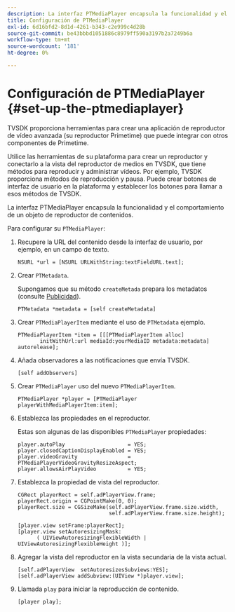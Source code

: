 ```yaml
---
description: La interfaz PTMediaPlayer encapsula la funcionalidad y el comportamiento de un objeto de reproductor de contenidos.
title: Configuración de PTMediaPlayer
exl-id: 6d16bfd2-8d1d-4261-b343-c2e999c4d28b
source-git-commit: be43bbbd1051886c8979ff590a3197b2a7249b6a
workflow-type: tm+mt
source-wordcount: '181'
ht-degree: 0%

---
```


# Configuración de PTMediaPlayer {#set-up-the-ptmediaplayer}

TVSDK proporciona herramientas para crear una aplicación de reproductor de vídeo avanzada (su reproductor Primetime) que puede integrar con otros componentes de Primetime.

Utilice las herramientas de su plataforma para crear un reproductor y conectarlo a la vista del reproductor de medios en TVSDK, que tiene métodos para reproducir y administrar vídeos. Por ejemplo, TVSDK proporciona métodos de reproducción y pausa. Puede crear botones de interfaz de usuario en la plataforma y establecer los botones para llamar a esos métodos de TVSDK.

La interfaz PTMediaPlayer encapsula la funcionalidad y el comportamiento de un objeto de reproductor de contenidos.

Para configurar su `PTMediaPlayer`:

1. Recupere la URL del contenido desde la interfaz de usuario, por ejemplo, en un campo de texto.

   ```
   NSURL *url = [NSURL URLWithString:textFieldURL.text];
   ```

1. Crear `PTMetadata`.

   Supongamos que su método `createMetada` prepara los metadatos (consulte [Publicidad](../../ios-3x-advertising/ios-3x-advertising-requirements.md)).

   ```
   PTMetadata *metadata = [self createMetadata]
   ```

1. Crear `PTMediaPlayerItem` mediante el uso de `PTMetadata` ejemplo.

   ```
   PTMediaPlayerItem *item = [[[PTMediaPlayerItem alloc] 
          initWithUrl:url mediaId:yourMediaID metadata:metadata] autorelease];
   ```

1. Añada observadores a las notificaciones que envía TVSDK.

   ```
   [self addObservers]
   ```

1. Crear `PTMediaPlayer` uso del nuevo `PTMediaPlayerItem`.

   ```
   PTMediaPlayer *player = [PTMediaPlayer playerWithMediaPlayerItem:item];
   ```

1. Establezca las propiedades en el reproductor.

   Estas son algunas de las disponibles `PTMediaPlayer` propiedades:

   ```
   player.autoPlay                    = YES;  
   player.closedCaptionDisplayEnabled = YES; 
   player.videoGravity                = PTMediaPlayerVideoGravityResizeAspect;  
   player.allowsAirPlayVideo          = YES;
   ```

1. Establezca la propiedad de vista del reproductor.

   ```
   CGRect playerRect = self.adPlayerView.frame;  
   playerRect.origin = CGPointMake(0, 0); 
   playerRect.size = CGSizeMake(self.adPlayerView.frame.size.width,  
                                self.adPlayerView.frame.size.height); 
   
   [player.view setFrame:playerRect]; 
   [player.view setAutoresizingMask:  
         ( UIViewAutoresizingFlexibleWidth | UIViewAutoresizingFlexibleHeight )];
   ```

1. Agregar la vista del reproductor en la vista secundaria de la vista actual.

   ```
   [self.adPlayerView  setAutoresizesSubviews:YES];  
   [self.adPlayerView addSubview:(UIView *)player.view];
   ```

1. Llamada `play` para iniciar la reproducción de contenido.

   ```
   [player play];
   ```
